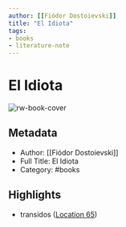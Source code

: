```yaml
---
author: [[Fiódor Dostoievski]]
title: "El Idiota"
tags: 
- books
- literature-note
---
```

# El Idiota

![rw-book-cover](https://m.media-amazon.com/images/I/91XItHijzZL._SY160.jpg)

## Metadata
- Author: [[Fiódor Dostoievski]]
- Full Title: El Idiota
- Category: #books

## Highlights
- transidos ([Location 65](https://readwise.io/to_kindle?action=open&asin=B012CNARDC&location=65))
